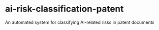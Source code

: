 # ai-risk-classification-patent
An automated system for classifying AI-related risks in patent documents
